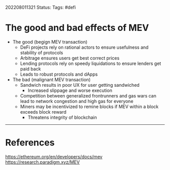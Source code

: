 202208011321
Status: 
Tags: #defi

# The good and bad effects of MEV
- The good (begign MEV transaction)
	- DeFi projects rely on rational actors to ensure usefulness and stability of protocols
	- Arbitrage ensures users get best correct prices
	- Lending protocols rely on speedy liquidations to ensure lenders get paid back
	- Leads to robust protocols and dApps
- The bad (malignant MEV transaction)
	- Sandwich results in poor UX for user getting sandwiched
		- Increased slippage and worse execution
	- Competition between generalized frontrunners and gas wars can lead to network congestion and high gas for everyone
	- Miners may be incentivized to remine blocks if MEV within a block exceeds block reward
		- Threatens integrity of blockchain







---
# References
https://ethereum.org/en/developers/docs/mev
https://research.paradigm.xyz/MEV
